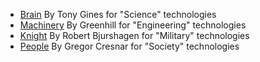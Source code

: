-   [Brain](https://thenounproject.com/term/brain/64073/) By Tony Gines for "Science" technologies
-   [Machinery](https://thenounproject.com/term/machinery/1170931/) By Greenhill for "Engineering" technologies
-   [Knight](https://thenounproject.com/term/knight/1026633/) By Robert Bjurshagen for "Military" technologies
-   [People](https://thenounproject.com/term/people/670317/) By Gregor Cresnar for "Society" technologies

